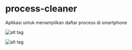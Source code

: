 process-cleaner
===============

Aplikasi untuk menampilkan daftar process di smartphone

![alt tag](http://3.bp.blogspot.com/-8uJAPe4eCYw/U4IZvW0JW6I/AAAAAAAAASw/r85jj8LKrhc/s1600/device-2012-08-14-142511.png)

![alt tag](http://3.bp.blogspot.com/-nOLvJf3PXy4/U4IZ3mRSmTI/AAAAAAAAAS4/D1kpKEygjE8/s1600/device-2012-08-14-142538.png)
